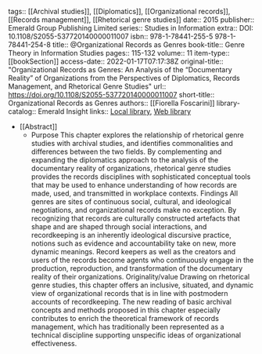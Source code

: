 tags:: [[Archival studies]], [[Diplomatics]], [[Organizational records]], [[Records management]], [[Rhetorical genre studies]]
date:: 2015
publisher:: Emerald Group Publishing Limited
series:: Studies in Information
extra:: DOI: 10.1108/S2055-537720140000011007
isbn:: 978-1-78441-255-5 978-1-78441-254-8
title:: @Organizational Records as Genres
book-title:: Genre Theory in Information Studies
pages:: 115-132
volume:: 11
item-type:: [[bookSection]]
access-date:: 2022-01-17T07:17:38Z
original-title:: "Organizational Records as Genres: An Analysis of the “Documentary Reality” of Organizations from the Perspectives of Diplomatics, Records Management, and Rhetorical Genre Studies"
url:: https://doi.org/10.1108/S2055-537720140000011007
short-title:: Organizational Records as Genres
authors:: [[Fiorella Foscarini]]
library-catalog:: Emerald Insight
links:: [Local library](zotero://select/library/items/T3AVW475), [Web library](https://www.zotero.org/users/6520516/items/T3AVW475)

- [[Abstract]]
	- Purpose This chapter explores the relationship of rhetorical genre studies with archival studies, and identifies commonalities and differences between the two fields. By complementing and expanding the diplomatics approach to the analysis of the documentary reality of organizations, rhetorical genre studies provides the records disciplines with sophisticated conceptual tools that may be used to enhance understanding of how records are made, used, and transmitted in workplace contexts. Findings All genres are sites of continuous social, cultural, and ideological negotiations, and organizational records make no exception. By recognizing that records are culturally constructed artefacts that shape and are shaped through social interactions, and recordkeeping is an inherently ideological discursive practice, notions such as evidence and accountability take on new, more dynamic meanings. Record keepers as well as the creators and users of the records become agents who continuously engage in the production, reproduction, and transformation of the documentary reality of their organizations. Originality/value Drawing on rhetorical genre studies, this chapter offers an inclusive, situated, and dynamic view of organizational records that is in line with postmodern accounts of recordkeeping. The new reading of basic archival concepts and methods proposed in this chapter especially contributes to enrich the theoretical framework of records management, which has traditionally been represented as a technical discipline supporting unspecific ideas of organizational effectiveness.